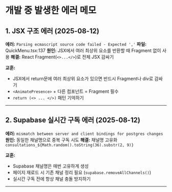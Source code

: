# 개발 중 발생한 에러 메모

## 1. JSX 구조 에러 (2025-08-12)

**에러:** `Parsing ecmascript source code failed - Expected ','`
**파일:** QuickMenu.tsx:137
**원인:** JSX에서 여러 최상위 요소를 반환할 때 Fragment 없이 사용
**해결:** React Fragment(`<>...</>`)로 전체 JSX 감싸기

**교훈:** 
- JSX에서 return문에 여러 최상위 요소가 있으면 반드시 Fragment나 div로 감싸기
- `<AnimatePresence>` + 다른 컴포넌트 = Fragment 필수
- `return (<> ... </>)` 패턴 기억하기

---

## 2. Supabase 실시간 구독 에러 (2025-08-12)

**에러:** `mismatch between server and client bindings for postgres changes`
**원인:** 동일한 채널명으로 중복 구독 시도
**해결:** 채널명 고유화 `consultations_${Math.random().toString(36).substr(2, 9)}`

**교훈:**
- Supabase 채널명은 매번 고유하게 생성
- 페이지 재로드 시 기존 채널 정리 필요 (`supabase.removeAllChannels()`)
- 실시간 구독 전에 항상 채널 충돌 방지하기

---
